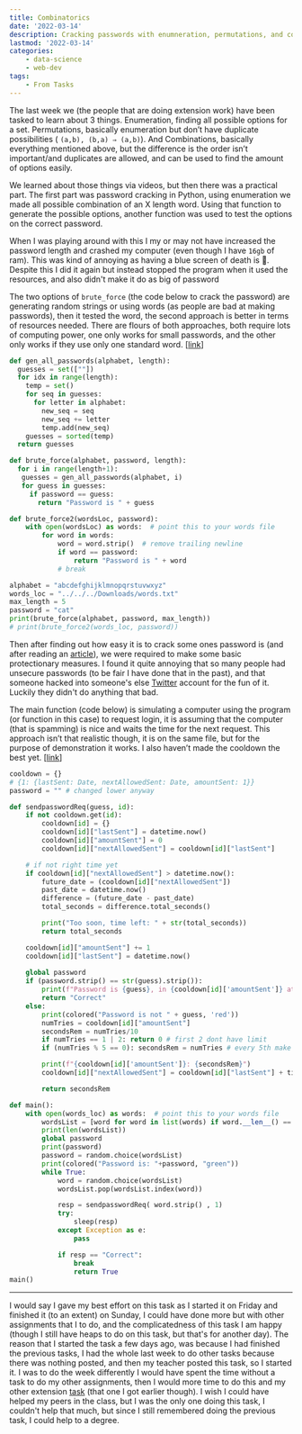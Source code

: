 ```yaml
---
title: Combinatorics
date: '2022-03-14'
description: Cracking passwords with enumneration, permutations, and combiners
lastmod: '2022-03-14'
categories: 
    - data-science
    - web-dev
tags: 
    - From Tasks
---
```


The last week we (the people that are doing extension work) have been tasked to learn about 3 things. Enumeration, finding all possible options for a set. Permutations, basically enumeration but don’t have duplicate possibilities ( `(a,b), (b,a) ⇒ (a,b)`). And Combinations, basically everything mentioned above, but the difference is the order isn’t important/and duplicates are allowed, and can be used to find the amount of options easily.

We learned about those things via videos, but then there was a practical part. The first part was password cracking in Python, using enumeration we made all possible combination of an X length word. Using that function to generate the possible options, another function was used to test the options on the correct password.

When I was playing around with this I my or may not have increased the password length and crashed my computer (even though I have `16gb` of ram). This was kind of annoying as having a blue screen of death is 🥶. Despite this I did it again but instead stopped the program when it used the resources, and also didn't make it do as big of password

The two options of `brute_force` (the code below to crack the password) are generating random strings or using words (as people are bad at making passwords), then it tested the word, the second approach is better in terms of resources needed. There are flours of both approaches, both require lots of computing power, one only works for small passwords, and the other only works if they use only one standard word. [[link][code-link-1]]

```python
def gen_all_passwords(alphabet, length):
  guesses = set([""])
  for idx in range(length):
    temp = set()
    for seq in guesses:
      for letter in alphabet:
        new_seq = seq
        new_seq += letter
        temp.add(new_seq)
    guesses = sorted(temp)
  return guesses

def brute_force(alphabet, password, length):
  for i in range(length+1):
   guesses = gen_all_passwords(alphabet, i)
   for guess in guesses:
     if password == guess:
       return "Password is " + guess

def brute_force2(wordsLoc, password):
    with open(wordsLoc) as words:  # point this to your words file
        for word in words:
            word = word.strip()  # remove trailing newline
            if word == password:
                return "Password is " + word
            # break

alphabet = "abcdefghijklmnopqrstuvwxyz"
words_loc = "../../../Downloads/words.txt"
max_length = 5
password = "cat"
print(brute_force(alphabet, password, max_length))
# print(brute_force2(words_loc, password))
```

Then after finding out how easy it is to crack some ones password is (and after reading an [article][task-1st-read]), we were required to make some basic protectionary measures. I found it quite annoying that so many people had unsecure passwords (to be fair I have done that in the past), and that someone hacked into someone's else [Twitter][task-1st-link-1] account for the fun of it. Luckily they didn't do anything that bad.

The main function (code below) is simulating a computer using the program (or function in this case) to request login, it is assuming that the computer (that is spamming) is nice and waits the time for the next request. This approach isn’t that realistic though, it is on the same file, but for the purpose of demonstration it works. I also haven’t made the cooldown the best yet. [[link][code-link-1.5]]

```python
cooldown = {}
# {1: {lastSent: Date, nextAllowedSent: Date, amountSent: 1}}
password = "" # changed lower anyway

def sendpasswordReq(guess, id):
    if not cooldown.get(id):
        cooldown[id] = {}
        cooldown[id]["lastSent"] = datetime.now()
        cooldown[id]["amountSent"] = 0
        cooldown[id]["nextAllowedSent"] = cooldown[id]["lastSent"] 

    # if not right time yet
    if cooldown[id]["nextAllowedSent"] > datetime.now():
        future_date = (cooldown[id]["nextAllowedSent"])
        past_date = datetime.now()
        difference = (future_date - past_date)
        total_seconds = difference.total_seconds()

        print("Too soon, time left: " + str(total_seconds))
        return total_seconds

    cooldown[id]["amountSent"] += 1
    cooldown[id]["lastSent"] = datetime.now()
    
    global password
    if (password.strip() == str(guess).strip()):
        print(f"Password is {guess}, in {cooldown[id]['amountSent']} attempts"))
        return "Correct"
    else:
        print(colored("Password is not " + guess, 'red'))
        numTries = cooldown[id]["amountSent"]
        secondsRem = numTries/10 
        if numTries == 1 | 2: return 0 # first 2 dont have limit
        if (numTries % 5 == 0): secondsRem = numTries # every 5th make it that number

        print(f"{cooldown[id]['amountSent']}: {secondsRem}")
        cooldown[id]["nextAllowedSent"] = cooldown[id]["lastSent"] + timedelta(seconds= secondsRem)

        return secondsRem

def main():
    with open(words_loc) as words:  # point this to your words file
        wordsList = [word for word in list(words) if word.__len__() == 5]
        print(len(wordsList))
        global password
        print(password)
        password = random.choice(wordsList)
        print(colored("Password is: "+password, "green"))
        while True:
            word = random.choice(wordsList)
            wordsList.pop(wordsList.index(word))

            resp = sendpasswordReq( word.strip() , 1)
            try:
                sleep(resp)
            except Exception as e:
                pass

            if resp == "Correct":
                break
                return True
main()
```

---

I would say I gave my best effort on this task as I started it on Friday and finished it (to an extent) on Sunday, I could have done more but with other assignments that I to do, and the complicatedness of this task I am happy (though I still have heaps to do on this task, but that's for another day). The reason that I started the task a few days ago, was because I had finished the previous tasks, I had the whole last week to do other tasks because there was nothing posted, and then my teacher posted this task, so I started it. I was to do the week differently I would have spent the time without a task to do my other assignments, then I would more time to do this and my other extension [task](../regex) (that one I got earlier though). I wish I could have helped my peers in the class, but I was the only one doing this task, I couldn't help that much, but since I still remembered doing the previous task, I could help to a degree.

<!-- Links -->
[task-1st-read]: https://blog.codinghorror.com/dictionary-attacks-101/
[task-1st-link-1]: blog.wired.com/27bstroke6/2009/01/professed-twitt.html
[code-link-1]: https://github.com/Michael-Schoo/tasks/blob/main/2%20-%20Password/cracking.py
[code-link-1.5]: https://github.com/Michael-Schoo/tasks/blob/main/2%20-%20Password/cracking.py#L56
